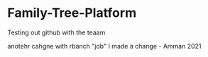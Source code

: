 # Family-Tree-Platform
 


 Testing out github with the teaam

 anotehr cahgne with rbanch "job"
 I made a change - Amman 2021
